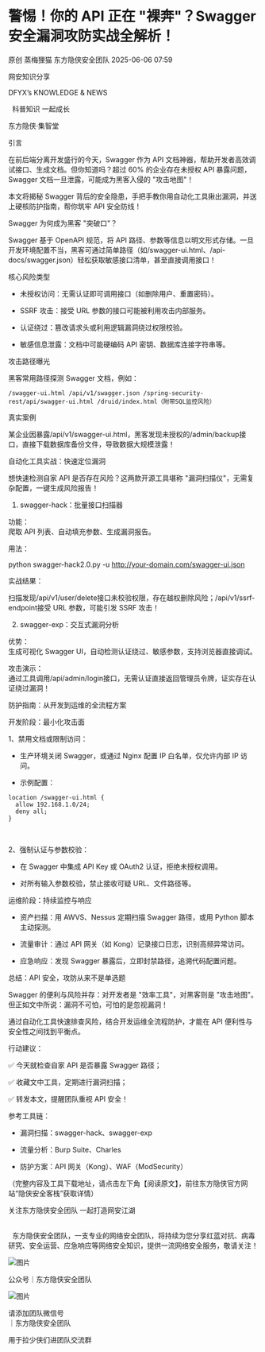 #  警惕！你的 API 正在 "裸奔"？Swagger 安全漏洞攻防实战全解析！   
原创 蒸梅狸猫  东方隐侠安全团队   2025-06-06 07:59  
  
网安知识分享  
  
DFYX’s KNOWLEDGE & NEWS  
  
  科普知识 一起成长    
  
东方隐侠·集智堂  
  
引言  
  
  
在前后端分离开发盛行的今天，Swagger 作为 API 文档神器，帮助开发者高效调试接口、生成文档。但你知道吗？超过 60% 的企业存在未授权 API 暴露问题，Swagger 文档一旦泄露，可能成为黑客入侵的 "攻击地图"！  
  
本文将揭秘 Swagger 背后的安全隐患，手把手教你用自动化工具揪出漏洞，并送上硬核防护指南，帮你筑牢 API 安全防线！  
  
Swagger 为何成为黑客 "突破口"？  
  
  
Swagger 基于 OpenAPI 规范，将 API 路径、参数等信息以明文形式存储。一旦开发环境配置不当，黑客可通过简单路径（如/swagger-ui.html、/api-docs/swagger.json）轻松获取敏感接口清单，甚至直接调用接口！  
  
核心风险类型  
- 未授权访问：无需认证即可调用接口（如删除用户、重置密码）。  
  
- SSRF 攻击：接受 URL 参数的接口可能被利用攻击内部服务。  
  
- 认证绕过：篡改请求头或利用逻辑漏洞绕过权限校验。  
  
- 敏感信息泄露：文档中可能硬编码 API 密钥、数据库连接字符串等。  
  
攻击路径曝光  
  
黑客常用路径探测 Swagger 文档，例如：  
  
```
/swagger-ui.html /api/v1/swagger.json /spring-security-rest/api/swagger-ui.html /druid/index.html（附带SQL监控风险）
```  
  
  
  
真实案例  
  
某企业因暴露/api/v1/swagger-ui.html，黑客发现未授权的/admin/backup接口，直接下载数据库备份文件，导致数据大规模泄露！  
  
自动化工具实战：快速定位漏洞  
  
  
想快速检测自家 API 是否存在风险？这两款开源工具堪称 "漏洞扫描仪"，无需复杂配置，一键生成风险报告！  
  
1. swagger-hack：批量接口扫描器  
  
功能：  
爬取 API 列表、自动填充参数、生成漏洞报告。  
  
用法：  
  
python swagger-hack2.0.py -u http://your-domain.com/swagger-ui.json    
  
实战结果：  
  
扫描发现/api/v1/user/delete接口未校验权限，存在越权删除风险；/api/v1/ssrf-endpoint接受 URL 参数，可能引发 SSRF 攻击！  
  
2. swagger-exp：交互式漏洞分析  
  
优势：  
生成可视化 Swagger UI，自动检测认证绕过、敏感参数，支持浏览器直接调试。  
  
攻击演示：  
通过工具调用/api/admin/login接口，无需认证直接返回管理员令牌，证实存在认证绕过漏洞！  
  
防护指南：从开发到运维的全流程方案  
  
  
开发阶段：最小化攻击面  
  
1、禁用文档或限制访问：  
- 生产环境关闭 Swagger，或通过 Nginx 配置 IP 白名单，仅允许内部 IP 访问。  
  
- 示例配置：  
  
```
location /swagger-ui.html { 
  allow 192.168.1.0/24; 
  deny all; 
}
```  
  
  
    
  
2、强制认证与参数校验：  
- 在 Swagger 中集成 API Key 或 OAuth2 认证，拒绝未授权调用。  
  
- 对所有输入参数校验，禁止接收可疑 URL、文件路径等。  
  
运维阶段：持续监控与响应  
- 资产扫描：用 AWVS、Nessus 定期扫描 Swagger 路径，或用 Python 脚本主动探测。  
  
- 流量审计：通过 API 网关（如 Kong）记录接口日志，识别高频异常访问。  
  
- 应急响应：发现 Swagger 暴露后，立即封禁路径，追溯代码配置问题。  
  
  
  
  
总结：API 安全，攻防从来不是单选题  
  
  
Swagger 的便利与风险并存：对开发者是 "效率工具"，对黑客则是 "攻击地图"。但正如文中所说：漏洞不可怕，可怕的是忽视漏洞！  
  
通过自动化工具快速排查风险，结合开发运维全流程防护，才能在 API 便利性与安全性之间找到平衡点。  
  
行动建议：  
  
✅ 今天就检查自家 API 是否暴露 Swagger 路径；  
  
✅ 收藏文中工具，定期进行漏洞扫描；  
  
✅ 转发本文，提醒团队重视 API 安全！  
  
参考工具链：  
- 漏洞扫描：swagger-hack、swagger-exp  
  
- 流量分析：Burp Suite、Charles  
  
- 防护方案：API 网关（Kong）、WAF（ModSecurity）  
  
（完整内容及工具下载地址，请点击左下角【阅读原文】，前往东方隐侠官方网站“隐侠安全客栈”获取详情）  
  
  
关注东方隐侠安全团队 一起打造网安江湖  
  
        
  东方隐侠安全团队，一支专业的网络安全团队，将持续为您分享红蓝对抗、病毒研究、安全运营、应急响应等网络安全知识，提供一流网络安全服务，敬请关注！  
  
  
![图片](https://mmbiz.qpic.cn/mmbiz_png/icqGYtiaRQqH7zgibKsqKmX3H4AatvwPeXFsrHGpp0RsxLJpzgd0cyiaPH2HDnfv4GMdxf0lkGjAibiaBtFcLmnm2ZkA/640?wx_fmt=png "")  
  
  
  
  
公众号｜东方隐侠安全团队  
  
  
  
  
![图片](https://mmbiz.qpic.cn/mmbiz_png/icqGYtiaRQqH4laNHWaR5yOd2VbInJbO4h3daHtdT7pcSk7zONRMDyl2cht3U4dbbyiaLmMA5DpBBlTgspa3agKyw/640?wx_fmt=png "")  
  
  
  
  
请添加团队微信号  
｜东方隐侠安全团队  
  
用于拉少侠们进团队交流群  
  
